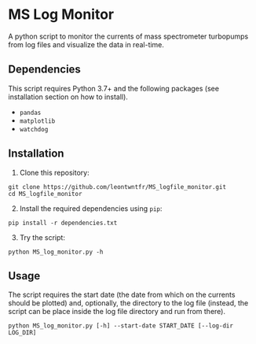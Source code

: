 # MS Log Monitor

A python script to monitor the currents of mass spectrometer turbopumps from log files and visualize the data in real-time.

## Dependencies

This script requires Python 3.7+ and the following packages (see installation section on how to install).

- `pandas`
- `matplotlib`
- `watchdog`

## Installation

1. Clone this repository:

```
git clone https://github.com/leontwntfr/MS_logfile_monitor.git
cd MS_logfile_monitor
```

2. Install the required dependencies using ``pip``:

```
pip install -r dependencies.txt
```

3. Try the script:

```
python MS_log_monitor.py -h
```

## Usage

The script requires the start date (the date from which on the currents should be plotted) and, optionally, the directory to the log file (instead, the script can be place inside the log file directory and run from there).

```
python MS_log_monitor.py [-h] --start-date START_DATE [--log-dir LOG_DIR]
```